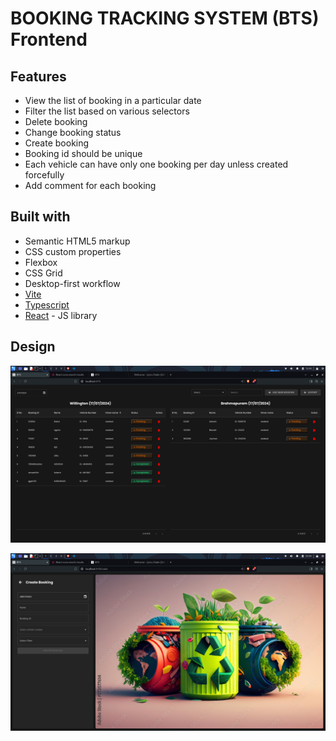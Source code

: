 # BOOKING TRACKING SYSTEM (BTS) Frontend

## Features

-   View the list of booking in a particular date
-   Filter the list based on various selectors
-   Delete booking
-   Change booking status
-   Create booking
-   Booking id should be unique
-   Each vehicle can have only one booking per day unless created forcefully
-   Add comment for each booking

## Built with

-   Semantic HTML5 markup
-   CSS custom properties
-   Flexbox
-   CSS Grid
-   Desktop-first workflow
-   [Vite](https://vitejs.dev/)
-   [Typescript](https://www.typescriptlang.org/)
-   [React](https://reactjs.org/) - JS library

## Design

![home](./design/home.png)

![create](./design/create.png)
